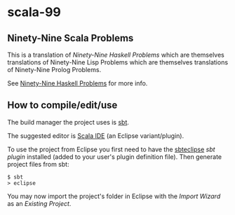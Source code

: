 scala-99
========

Ninety-Nine Scala Problems
-------------------

This is a translation of *Ninety-Nine Haskell Problems* which are themselves
translations of Ninety-Nine Lisp Problems which are themselves translations
of Ninety-Nine Prolog Problems.

See [Ninety-Nine Haskell Problems](http://www.haskell.org/haskellwiki/H-99:_Ninety-Nine_Haskell_Problems)
for more info.

How to compile/edit/use
-------------------

The build manager the project uses is [sbt](http://www.scala-sbt.org/).

The suggested editor is [Scala IDE](http://scala-ide.org/) (an Eclipse variant/plugin).

To use the project from Eclipse you first need to have the
[sbteclipse](https://github.com/typesafehub/sbteclipse) *sbt plugin* installed
(added to your user's plugin definition file). Then generate project files from sbt:

    $ sbt
    > eclipse

You may now import the project's folder in Eclipse with the *Import Wizard* as an *Existing Project*.
